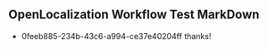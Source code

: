 ## OpenLocalization Workflow Test MarkDown
* 0feeb885-234b-43c6-a994-ce37e40204ff thanks!

<!--HONumber=Oct16_HO4-->


